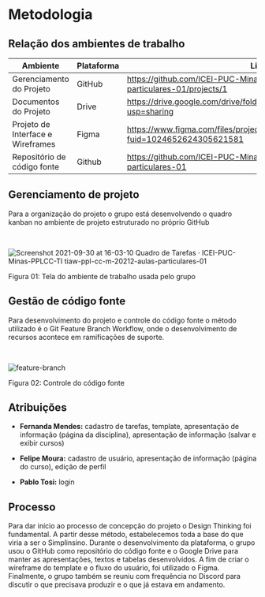 # Metodologia 

## Relação dos ambientes de trabalho

| Ambiente                           | Plataforma | Link de Acesso                                                                                  |
|------------------------------------|------------|-------------------------------------------------------------------------------------------------|
| Gerenciamento do Projeto           | GitHub     | https://github.com/ICEI-PUC-Minas-PPLCC-TI/tiaw-ppl-cc-m-20212-aulas-particulares-01/projects/1 |
| Documentos do Projeto              | Drive      | https://drive.google.com/drive/folders/1MgbWObU_0ehVIDCdJI0hXGzQ_yFI_L33?usp=sharing            |
| Projeto de Interface e  Wireframes | Figma      | https://www.figma.com/files/project/39166143/Team-project?fuid=1024652624305621581              |
| Repositório de código fonte        | Github     | https://github.com/ICEI-PUC-Minas-PPLCC-TI/tiaw-ppl-cc-m-20212-aulas-particulares-01            |

## Gerenciamento de projeto 

Para a organização do projeto o grupo está desenvolvendo o quadro kanban no ambiente de projeto estruturado no próprio GitHub

<br>

![Screenshot 2021-09-30 at 16-03-10 Quadro de Tarefas · ICEI-PUC-Minas-PPLCC-TI tiaw-ppl-cc-m-20212-aulas-particulares-01](https://user-images.githubusercontent.com/89420917/135515352-7ffbe9d9-62cf-456f-a039-309a7940f61f.png)

Figura 01: Tela do ambiente de trabalho usada pelo grupo

## Gestão de código fonte

Para desenvolvimento do projeto e controle do código fonte o método utilizado é o Git Feature Branch Workflow, onde o desenvolvimento de recursos acontece em ramificações de suporte.

<br>

![feature-branch](https://user-images.githubusercontent.com/89420917/135516267-80bbeacd-8275-4d1a-bc39-6b08b4e7e231.png)


Figura 02: Controle do código fonte

## Atribuições

- **Fernanda Mendes:**  cadastro de tarefas, template, apresentação de informação (página da disciplina), apresentação de informação (salvar e exibir cursos)


- **Felipe Moura:** cadastro de usuário, apresentação de informação (página do curso), edição de perfil

- **Pablo Tosi:** login



## Processo

Para dar início ao processo de concepção do projeto o Design Thinking foi fundamental. A partir desse método, estabelecemos toda a base do que viria a ser o Simplinsino. 
Durante o desenvolvimento da plataforma, o grupo usou o GitHub como repositório do código fonte e o Google Drive para manter as apresentações, textos e tabelas desenvolvidos. A fim de criar o wireframe do template e o fluxo do usuário, foi utilizado o Figma. Finalmente, o grupo também se reuniu com frequência no Discord para discutir o que precisava produzir e o que já estava em andamento.

